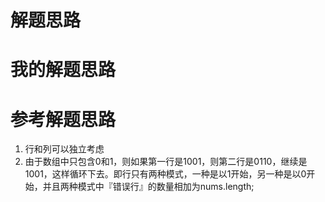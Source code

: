 # 解题思路

# 我的解题思路

# 参考解题思路
1. 行和列可以独立考虑
2. 由于数组中只包含0和1，则如果第一行是1001，则第二行是0110，继续是1001，这样循环下去。即行只有两种模式，一种是以1开始，另一种是以0开始，并且两种模式中『错误行』的数量相加为nums.length;
